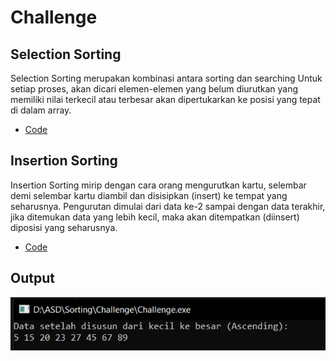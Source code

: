 # Challenge
## Selection Sorting
Selection Sorting merupakan kombinasi antara sorting dan searching Untuk setiap proses, akan dicari elemen-elemen yang belum diurutkan yang memiliki nilai terkecil atau terbesar akan dipertukarkan ke posisi yang tepat di dalam array.
* [Code](https://github.com/Leonnyndra/ASD/blob/main/Sorting/Challenge/Selection%20Sort.c)

## Insertion Sorting
Insertion Sorting mirip dengan cara orang mengurutkan kartu, selembar demi selembar kartu diambil dan disisipkan (insert) ke tempat yang seharusnya. Pengurutan dimulai dari data ke-2 sampai dengan data terakhir, jika ditemukan data yang lebih kecil, maka akan ditempatkan (diinsert) diposisi yang seharusnya.
* [Code](https://github.com/Leonnyndra/ASD/blob/main/Sorting/Challenge/Insertion%20Sort.c)

## Output
![Img](https://github.com/Leonnyndra/ASD/blob/main/Sorting/Challenge/Screenshot%202022-02-21%20184120.png)